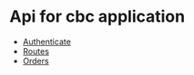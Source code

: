 # Api for cbc application

- [Authenticate](https://github.com/CBCMoving/cbc_application/blob/master/Authenticate.md "Watch more")
- [Routes](https://github.com/CBCMoving/cbc_application/blob/master/Routes.md "Watch more")
- [Orders](https://github.com/CBCMoving/cbc_application/blob/master/Orders.md "Watch more")
